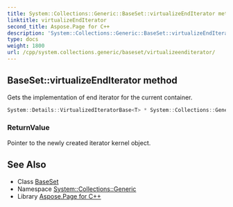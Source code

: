 ```yaml
---
title: System::Collections::Generic::BaseSet::virtualizeEndIterator method
linktitle: virtualizeEndIterator
second_title: Aspose.Page for C++
description: 'System::Collections::Generic::BaseSet::virtualizeEndIterator method. Gets the implementation of end iterator for the current container in C++.'
type: docs
weight: 1800
url: /cpp/system.collections.generic/baseset/virtualizeenditerator/
---
```

## BaseSet::virtualizeEndIterator method


Gets the implementation of end iterator for the current container.

```cpp
System::Details::VirtualizedIteratorBase<T> * System::Collections::Generic::BaseSet<T, SET_T>::virtualizeEndIterator() override
```


### ReturnValue

Pointer to the newly created iterator kernel object.

## See Also

* Class [BaseSet](../)
* Namespace [System::Collections::Generic](../../)
* Library [Aspose.Page for C++](../../../)
